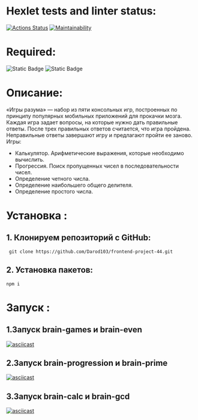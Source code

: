 # Hexlet tests and linter status:
[![Actions Status](https://github.com/Darod103/frontend-project-44/actions/workflows/hexlet-check.yml/badge.svg)](https://github.com/Darod103/frontend-project-44/actions)   [![Maintainability](https://api.codeclimate.com/v1/badges/a2e70d2aebc741b35702/maintainability)](https://codeclimate.com/github/Darod103/frontend-project-44/maintainability)

# Required:
![Static Badge](https://img.shields.io/badge/node-_%3D%3E_13.2.0-gren)
  ![Static Badge](https://img.shields.io/badge/npm-_%3D%3E_6.3.0-blue)

# Описание:
«Игры разума» — набор из пяти консольных игр, построенных по принципу популярных мобильных приложений для прокачки мозга. Каждая игра задает вопросы, на которые нужно дать правильные ответы. После трех правильных ответов считается, что игра пройдена. Неправильные ответы завершают игру и предлагают пройти ее заново. Игры:
* Калькулятор. Арифметические выражения, которые необходимо вычислить.
* Прогрессия. Поиск пропущенных чисел в последовательности чисел.
* Определение четного числа.
* Определение наибольшего общего делителя.
* Определение простого числа.

# Установка :
## 1. Клонируем репозиторий с GitHub:
` git clone https://github.com/Darod103/frontend-project-44.git`
## 2. Установка пакетов:
 `npm i`

# Запуск :
## 1.Запуск brain-games и brain-even 

[![asciicast](https://asciinema.org/a/JM6HWivqeVJFgq9Hz8B2ou9nn.svg)](https://asciinema.org/a/JM6HWivqeVJFgq9Hz8B2ou9nn)     


## 2.Запуск brain-progression и brain-prime

[![asciicast](https://asciinema.org/a/631076.svg)](https://asciinema.org/a/631076)

## 3.Запуск brain-calc и brain-gcd

[![asciicast](https://asciinema.org/a/631077.svg)](https://asciinema.org/a/631077)
